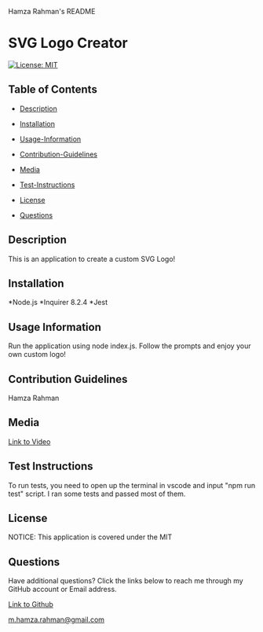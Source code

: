 Hamza Rahman's README

 # SVG Logo Creator

[![License: MIT](https://img.shields.io/badge/License-MIT-yellow.svg)](https://opensource.org/licenses/MIT)

## Table of Contents

 * [Description](#description)

 * [Installation](#installation)

 * [Usage-Information](#usage-information)

 * [Contribution-Guidelines](#contribution-guidelines)

 * [Media](#Media)

 * [Test-Instructions](#test-instructions)

 * [License](#license)

 * [Questions](#questions)

## Description

This is an application to create a custom SVG Logo!

## Installation

*Node.js
*Inquirer 8.2.4
*Jest

## Usage Information

Run the application using node index.js. Follow the prompts and enjoy your own custom logo!

## Contribution Guidelines

Hamza Rahman

## Media
[Link to Video](https://www.youtube.com/watch?v=Zv5BjwFtDfg)

## Test Instructions

To run tests, you need to open up the terminal in vscode and input "npm run test" script. I ran some tests and passed most of them.

## License

NOTICE: This application is covered under the MIT

## Questions

Have additional questions? Click the links below to reach me through my GitHub account or Email address.

[Link to Github](https://github.com/Hamzar19)

<a href="mailto:m.hamza.rahman@gmail.com">m.hamza.rahman@gmail.com</a>

